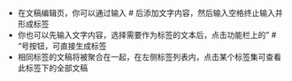 <!-- ---
title: 'Tip：标签功能介绍'
desc: ''
tag: ['demo', '写作功能介绍']
updateAt: '2022-01-01'
--- -->

- 在文稿编辑页，你可以通过输入 # 后添加文字内容，然后输入空格终止输入并形成标签
- 你也可以先输入文字内容，选择需要作为标签的文本后，点击功能栏上的” # “号按钮，可直接生成标签
- 相同标签的文稿将被聚合在一起，在左侧标签列表内，点击某个标签集可查看此标签下的全部文稿